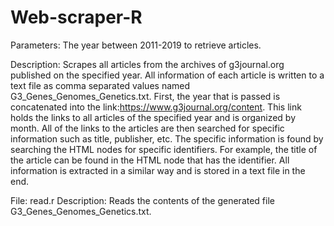 # Web-scraper-R
Parameters: The year between 2011-2019 to retrieve articles.

Description:	Scrapes all articles from the archives of g3journal.org published on the specified year.  All information of each article is written to a text file as comma separated values named G3_Genes_Genomes_Genetics.txt. First, the year that is passed is concatenated into the link:https://www.g3journal.org/content. This link holds the links to all articles of the specified year and is organized by month. All of the links to the articles are then searched for specific information such as title, publisher, etc. The specific information is found by searching the HTML nodes for specific identifiers. For example, the title of the article can be found in the HTML node that has the identifier. All information is extracted in a similar way and is stored in a text file in the end.

File:	read.r
Description:	Reads the contents of the generated file G3_Genes_Genomes_Genetics.txt.
